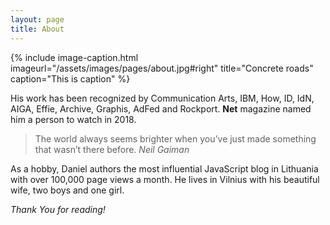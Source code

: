 ```yaml
---
layout: page
title: About
---
```

{% include image-caption.html imageurl="/assets/images/pages/about.jpg#right" title="Concrete roads" caption="This is caption" %}

His work has been recognized by Communication Arts, IBM, How, ID, IdN, AIGA, Effie, Archive, Graphis, AdFed and Rockport. **Net** magazine named him a person to watch in 2018.

>The world always seems brighter when you’ve just made something that wasn’t there before. <cite>Neil Gaiman</cite>

As a hobby, Daniel authors the most influential JavaScript blog in Lithuania with over 100,000 page views a month. He lives in Vilnius with his beautiful wife, two boys and one girl.

*Thank You for reading!*